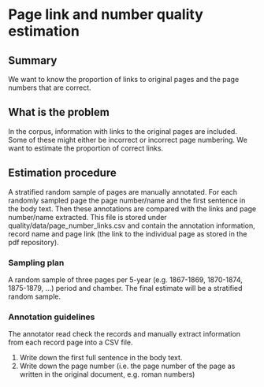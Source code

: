 # Page link and number quality estimation

## Summary
We want to know the proportion of links to original pages and the page numbers that are correct.

## What is the problem
In the corpus, information with links to the original pages are included. 
Some of these might either be incorrect or incorrect page numbering.
We want to estimate the proportion of correct links.

## Estimation procedure
A stratified random sample of pages are manually annotated. 
For each randomly sampled page the page number/name and the first sentence in the body text.
Then these annotations are compared with the links and page number/name extracted.
This file is stored under quality/data/page_number_links.csv and contain the 
annotation information, record name and page link (the link to the individual page as stored in the pdf repository).

### Sampling plan
A random sample of three pages per 5-year (e.g. 1867-1869, 1870-1874, 1875-1879, ...) period and chamber. 
The final estimate will be a stratified random sample.

### Annotation guidelines
The annotator read check the records and manually extract information from each record page into a CSV file.
1. Write down the first full sentence in the body text.
2. Write down the page number (i.e. the page number of the page as written in the original document, e.g. roman numbers)
